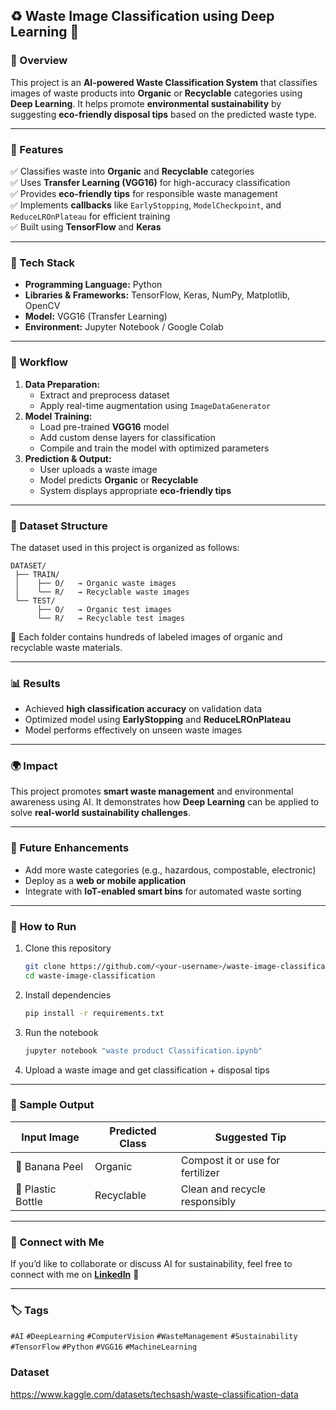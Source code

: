 
## ♻️ Waste Image Classification using Deep Learning 🌱

### 📖 Overview
This project is an **AI-powered Waste Classification System** that classifies images of waste products into **Organic** or **Recyclable** categories using **Deep Learning**.
It helps promote **environmental sustainability** by suggesting **eco-friendly disposal tips** based on the predicted waste type.

---

### 🚀 Features
✅ Classifies waste into **Organic** and **Recyclable** categories  
✅ Uses **Transfer Learning (VGG16)** for high-accuracy classification  
✅ Provides **eco-friendly tips** for responsible waste management  
✅ Implements **callbacks** like `EarlyStopping`, `ModelCheckpoint`, and `ReduceLROnPlateau` for efficient training  
✅ Built using **TensorFlow** and **Keras**

---

### 🧠 Tech Stack
- **Programming Language:** Python  
- **Libraries & Frameworks:** TensorFlow, Keras, NumPy, Matplotlib, OpenCV  
- **Model:** VGG16 (Transfer Learning)  
- **Environment:** Jupyter Notebook / Google Colab

---

### 🧩 Workflow
1. **Data Preparation:**
   - Extract and preprocess dataset  
   - Apply real-time augmentation using `ImageDataGenerator`
2. **Model Training:**
   - Load pre-trained **VGG16** model  
   - Add custom dense layers for classification  
   - Compile and train the model with optimized parameters
3. **Prediction & Output:**
   - User uploads a waste image  
   - Model predicts **Organic** or **Recyclable**  
   - System displays appropriate **eco-friendly tips**

---

### 📂 Dataset Structure
The dataset used in this project is organized as follows:
```
DATASET/
 ├── TRAIN/
 │    ├── O/   → Organic waste images  
 │    └── R/   → Recyclable waste images  
 └── TEST/
      ├── O/   → Organic test images  
      └── R/   → Recyclable test images
```
🧾 Each folder contains hundreds of labeled images of organic and recyclable waste materials.

---

### 📊 Results
- Achieved **high classification accuracy** on validation data  
- Optimized model using **EarlyStopping** and **ReduceLROnPlateau**  
- Model performs effectively on unseen waste images

---

### 🌍 Impact
This project promotes **smart waste management** and environmental awareness using AI.
It demonstrates how **Deep Learning** can be applied to solve **real-world sustainability challenges**.

---

### 🔮 Future Enhancements
- Add more waste categories (e.g., hazardous, compostable, electronic)  
- Deploy as a **web or mobile application**  
- Integrate with **IoT-enabled smart bins** for automated waste sorting

---

### 🧾 How to Run
1. Clone this repository  
   ```bash
   git clone https://github.com/<your-username>/waste-image-classification.git
   cd waste-image-classification
   ```
2. Install dependencies  
   ```bash
   pip install -r requirements.txt
   ```
3. Run the notebook  
   ```bash
   jupyter notebook "waste product Classification.ipynb"
   ```
4. Upload a waste image and get classification + disposal tips

---

### 📸 Sample Output
| Input Image | Predicted Class | Suggested Tip |
|--------------|----------------|----------------|
| 🍌 Banana Peel | Organic | Compost it or use for fertilizer |
| 🥤 Plastic Bottle | Recyclable | Clean and recycle responsibly |

---

### 💬 Connect with Me
If you’d like to collaborate or discuss AI for sustainability, feel free to connect with me on **[LinkedIn](https://www.linkedin.com/)** 🌿

---

### 🏷️ Tags
`#AI` `#DeepLearning` `#ComputerVision` `#WasteManagement` `#Sustainability` `#TensorFlow` `#Python` `#VGG16` `#MachineLearning`
### Dataset 
https://www.kaggle.com/datasets/techsash/waste-classification-data

